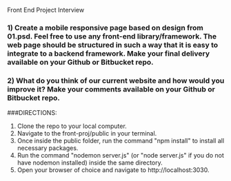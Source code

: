 Front End Project Interview

### 1) Create a mobile responsive page based on design from 01.psd. Feel free to use any front-end library/framework. The web page should be structured in such a way that it is easy to integrate to a backend framework. Make your final delivery available on your Github or Bitbucket repo.

### 2) What do you think of our current website and how would you improve it? Make your comments available on your Github or Bitbucket repo.




###DIRECTIONS:
1) Clone the repo to your local computer.
2) Navigate to the front-proj/public in your terminal.
3) Once inside the public folder, run the command "npm install" to install all necessary packages.
4) Run the command "nodemon server.js" (or "node server.js" if you do not have nodemon installed) inside the same directory.
5) Open your browser of choice and navigate to http://localhost:3030.
